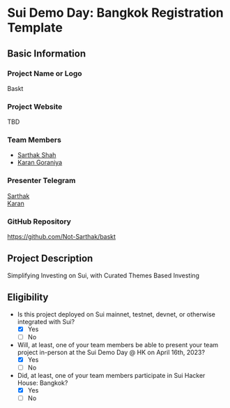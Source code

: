 # Sui Demo Day: Bangkok Registration Template

## Basic Information

### Project Name or Logo

Baskt

### Project Website

TBD

### Team Members

- [Sarthak Shah](https://github.com/Not-Sarthak/)
- [Karan Goraniya](https://github.com/karangoraniya/)

### Presenter Telegram

[Sarthak](https://t.me/notsarthakshah) <br />
[Karan](https://t.me/karangoraniya)

### GitHub Repository

https://github.com/Not-Sarthak/baskt

## Project Description 

Simplifying Investing on Sui, with Curated Themes Based Investing

## Eligibility

- Is this project deployed on Sui mainnet, testnet, devnet, or otherwise integrated with Sui?
    - [x] Yes
    - [ ] No
- Will, at least, one of your team members be able to present your team project in-person at the Sui Demo Day @ HK on April 16th, 2023?
    - [x] Yes
    - [ ] No
- Did, at least, one of your team members participate in Sui Hacker House: Bangkok? 
    - [x] Yes
    - [ ] No